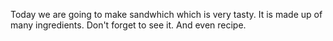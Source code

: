 Today we are going to make sandwhich which is very tasty.
It is made up of many ingredients.
Don't forget to see it.
And even recipe.